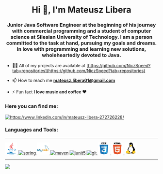 <h1 align="center">Hi 👋, I'm Mateusz Libera</h1>
<h3 align="center">Junior Java Software Engineer at the beginning of his journey with commercial programming and a student of computer science at Silesian University of Technology. I am a person committed to the task at hand, pursuing my goals and dreams. In love with programming and learning new solutions, wholeheartedly devoted to Java. </h3>

- 👨‍💻 All of my projects are available at [https://github.com/NiczSpeed?tab=repositories](https://github.com/NiczSpeed?tab=repositories)

- 📫 How to reach me **mateusz.libera01@gmail.com**

- ⚡ Fun fact **I love music and coffee ❤️**


<h3 align="left">Here you can find me: </h3>



<p align="left">
<a href="https://www.linkedin.com/in/mateusz-libera-272726228/" target="blank"><img align="center" src="https://raw.githubusercontent.com/rahuldkjain/github-profile-readme-generator/master/src/images/icons/Social/linked-in-alt.svg" alt="https://www.linkedin.com/in/mateusz-libera-272726228/" height="30" width="40" /></a>
</p>
<h3 align="left">Languages and Tools:</h3>

***

<p align="left"> <a href="https://www.java.com" target="_blank" rel="noreferrer"> <img src="https://raw.githubusercontent.com/devicons/devicon/master/icons/java/java-original.svg" alt="java" width="40" height="40"/> </a> <a href="https://spring.io/" target="_blank" rel="noreferrer"> <img src="https://www.vectorlogo.zone/logos/springio/springio-icon.svg" alt="spring" width="40" height="40"/> </a> <a href="https://www.mysql.com/" target="_blank" rel="noreferrer"> <img src="https://raw.githubusercontent.com/devicons/devicon/master/icons/mysql/mysql-original-wordmark.svg" alt="mysql" width="40" height="40"/> </a> <a href="https://maven.apache.org/" target="_blank" rel="noreferrer"> <img src="https://raw.githubusercontent.com/get-icon/geticon/fc0f660daee147afb4a56c64e12bde6486b73e39/icons/maven.svg" alt="maven" width="40" height="40"/></a> <a href="https://junit.org/junit5/" target="_blank" rel="noreferrer"> <img src="https://camo.githubusercontent.com/abbaedce4b226ea68b0fd43521472b0b146d5ed57956116f69752f43e7ddd7d8/68747470733a2f2f6a756e69742e6f72672f6a756e6974352f6173736574732f696d672f6a756e6974352d6c6f676f2e706e67"alt="junit5" width="40" height="40"/> </a> <a href="https://git-scm.com/" target="_blank" rel="noreferrer"> <img src="https://www.vectorlogo.zone/logos/git-scm/git-scm-icon.svg" alt="git" width="40" height="40"/> </a> <a href="https://www.w3schools.com/css/" target="_blank" rel="noreferrer"> <img src="https://raw.githubusercontent.com/devicons/devicon/master/icons/css3/css3-original-wordmark.svg" alt="css3" width="40" height="40"/> </a>  <a href="https://www.w3.org/html/" target="_blank" rel="noreferrer"> <img src="https://raw.githubusercontent.com/devicons/devicon/master/icons/html5/html5-original-wordmark.svg" alt="html5" width="40" height="40"/> </a>  <a href="https://www.linux.org/" target="_blank" rel="noreferrer"> <img src="https://raw.githubusercontent.com/devicons/devicon/master/icons/linux/linux-original.svg" alt="linux" width="40" height="40"/> </a>   </p>

***

![](https://github-readme-stats.vercel.app/api/top-langs/?username=niczspeed&theme=radical&hide_border=false&include_all_commits=false&count_private=false&layout=compact)
